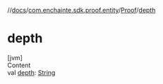 //[docs](../../index.md)/[com.enchainte.sdk.proof.entity](../index.md)/[Proof](index.md)/[depth](depth.md)



# depth  
[jvm]  
Content  
val [depth](depth.md): [String](https://kotlinlang.org/api/latest/jvm/stdlib/kotlin/-string/index.html)  



